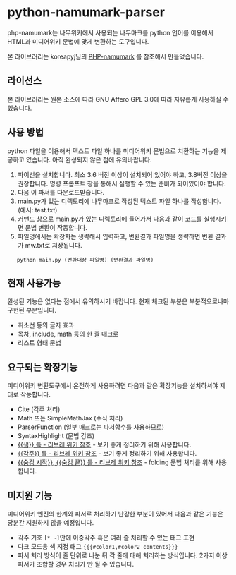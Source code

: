 # python-namumark-parser
php-namumark는 나무위키에서 사용되는 나무마크를 python 언어를 이용해서 HTML과 미디어위키 문법에 맞게 변환하는 도구입니다.

본 라이브러리는 koreapyj님의 [PHP-namumark](https://github.com/koreapyj/php-namumark) 를 참조해서 만들었습니다. 

## 라이선스
본 라이브러리는 원본 소스에 따라 GNU Affero GPL 3.0에 따라 자유롭게 사용하실 수 있습니다. 

## 사용 방법
python 파일을 이용해서 텍스트 파일 하나를 미디어위키 문법으로 치환하는 기능을 제공하고 있습니다. 아직 완성되지 않은 점에 유의바랍니다.

1. 파이선을 설치합니다. 최소 3.6 버전 이상이 설치되어 있어야 하고, 3.8버전 이상을 권장합니다. 명령 프롬프트 창을 통해서 실행할 수 있는 준비가 되어있어야 합니다.
1. 다음 이 파서를 다운로드받습니다. 
1. main.py가 있는 디렉토리에 나무마크로 작성된 텍스트 파일 하나를 작성합니다. (예시: test.txt)
1. 커맨드 창으로 main.py가 있는 디렉토리에 들어가서 다음과 같이 코드를 실행시키면 문법 변환이 작동합니다.
1. 파일명에서는 확장자는 생략해서 입력하고, 변환결과 파일명을 생략하면 변환 결과가 mw.txt로 저장됩니다.
```
   python main.py (변환대상 파일명) (변환결과 파일명)
```

## 현재 사용가능
완성된 기능은 없다는 점에서 유의하시기 바랍니다. 현재 체크된 부분은 부분적으로나마 구현된 부분입니다.

* 취소선 등의 글자 효과
* 목차, include, math 등의 한 줄 매크로
* 리스트 형태 문법


## 요구되는 확장기능

미디어위키 변환도구에서 온전하게 사용하려면 다음과 같은 확장기능을 설치하셔야 제대로 작동합니다.
* Cite (각주 처리)
* Math 또는 SimpleMathJax (수식 처리)
* ParserFunction (일부 매크로는 파서함수를 사용하므로)
* SyntaxHighlight (문법 강조)
* [{{색}} 틀 - 리브레 위키 참조](https://librewiki.net/wiki/틀:색) - 보기 좋게 정리하기 위해 사용합니다.
* [{{각주}} 틀 - 리브레 위키 참조](https://librewiki.net/wiki/틀:각주) - 보기 좋게 정리하기 위해 사용합니다.
* [{{숨김 시작}}, {{숨김 끝}} 틀 - 리브레 위키 참조](https://librewiki.net/wiki/틀:숨김_시작) - folding 문법 처리를 위해 사용합니다. 

## 미지원 기능
미디어위키 엔진의 한계와 파서로 처리하기 난감한 부분이 있어서 다음과 같은 기능은 당분간 지원하지 않을 예정입니다.
* 각주 기호 `[* ~]`안에 이중각주 혹은 여러 줄 처리할 수 있는 태그 표현
* 다크 모드용 색 지정 태그 `{{{#color1,#color2 contents}}}`
* 파서 처리 방식이 줄 단위로 나눈 뒤 각 줄에 대해 처리하는 방식입니다. 2가지 이상 파서가 조합할 경우 처리가 안 될 수  있습니다.


